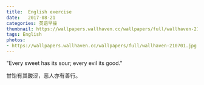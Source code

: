 ```yaml
---
title:  English exercise
date:   2017-08-21
categories: 英语早操
thumbnail: https://wallpapers.wallhaven.cc/wallpapers/full/wallhaven-210701.jpg
tags: English
photos:
- https://wallpapers.wallhaven.cc/wallpapers/full/wallhaven-210701.jpg
---
```


"Every sweet has its sour; every evil its good."
<p>甘饴有其酸涩，恶人亦有善行。</p>
